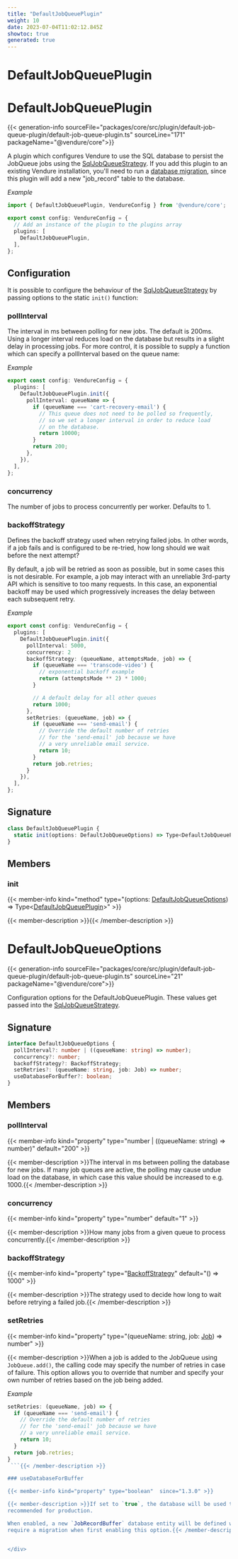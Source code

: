 ```yaml
---
title: "DefaultJobQueuePlugin"
weight: 10
date: 2023-07-04T11:02:12.845Z
showtoc: true
generated: true
---
```

<!-- This file was generated from the Vendure source. Do not modify. Instead, re-run the "docs:build" script -->

# DefaultJobQueuePlugin
<div class="symbol">


# DefaultJobQueuePlugin

{{< generation-info sourceFile="packages/core/src/plugin/default-job-queue-plugin/default-job-queue-plugin.ts" sourceLine="171" packageName="@vendure/core">}}

A plugin which configures Vendure to use the SQL database to persist the JobQueue jobs using the <a href='/typescript-api/job-queue/sql-job-queue-strategy#sqljobqueuestrategy'>SqlJobQueueStrategy</a>. If you add this
plugin to an existing Vendure installation, you'll need to run a [database migration](/docs/developer-guide/migrations), since this
plugin will add a new "job_record" table to the database.

*Example*

```TypeScript
import { DefaultJobQueuePlugin, VendureConfig } from '@vendure/core';

export const config: VendureConfig = {
  // Add an instance of the plugin to the plugins array
  plugins: [
    DefaultJobQueuePlugin,
  ],
};
```

## Configuration

It is possible to configure the behaviour of the <a href='/typescript-api/job-queue/sql-job-queue-strategy#sqljobqueuestrategy'>SqlJobQueueStrategy</a> by passing options to the static `init()` function:

### pollInterval
The interval in ms between polling for new jobs. The default is 200ms.
Using a longer interval reduces load on the database but results in a slight
delay in processing jobs. For more control, it is possible to supply a function which can specify
a pollInterval based on the queue name:

*Example*

```TypeScript
export const config: VendureConfig = {
  plugins: [
    DefaultJobQueuePlugin.init({
      pollInterval: queueName => {
        if (queueName === 'cart-recovery-email') {
          // This queue does not need to be polled so frequently,
          // so we set a longer interval in order to reduce load
          // on the database.
          return 10000;
        }
        return 200;
      },
    }),
  ],
};
```
### concurrency
The number of jobs to process concurrently per worker. Defaults to 1.

### backoffStrategy
Defines the backoff strategy used when retrying failed jobs. In other words, if a job fails
and is configured to be re-tried, how long should we wait before the next attempt?

By default, a job will be retried as soon as possible, but in some cases this is not desirable. For example,
a job may interact with an unreliable 3rd-party API which is sensitive to too many requests. In this case, an
exponential backoff may be used which progressively increases the delay between each subsequent retry.

*Example*

```TypeScript
export const config: VendureConfig = {
  plugins: [
    DefaultJobQueuePlugin.init({
      pollInterval: 5000,
      concurrency: 2
      backoffStrategy: (queueName, attemptsMade, job) => {
        if (queueName === 'transcode-video') {
          // exponential backoff example
          return (attemptsMade ** 2) * 1000;
        }

        // A default delay for all other queues
        return 1000;
      },
      setRetries: (queueName, job) => {
        if (queueName === 'send-email') {
          // Override the default number of retries
          // for the 'send-email' job because we have
          // a very unreliable email service.
          return 10;
        }
        return job.retries;
      }
    }),
  ],
};
```

## Signature

```TypeScript
class DefaultJobQueuePlugin {
  static init(options: DefaultJobQueueOptions) => Type<DefaultJobQueuePlugin>;
}
```
## Members

### init

{{< member-info kind="method" type="(options: <a href='/typescript-api/job-queue/default-job-queue-plugin#defaultjobqueueoptions'>DefaultJobQueueOptions</a>) => Type&#60;<a href='/typescript-api/job-queue/default-job-queue-plugin#defaultjobqueueplugin'>DefaultJobQueuePlugin</a>&#62;"  >}}

{{< member-description >}}{{< /member-description >}}


</div>
<div class="symbol">


# DefaultJobQueueOptions

{{< generation-info sourceFile="packages/core/src/plugin/default-job-queue-plugin/default-job-queue-plugin.ts" sourceLine="21" packageName="@vendure/core">}}

Configuration options for the DefaultJobQueuePlugin. These values get passed into the
<a href='/typescript-api/job-queue/sql-job-queue-strategy#sqljobqueuestrategy'>SqlJobQueueStrategy</a>.

## Signature

```TypeScript
interface DefaultJobQueueOptions {
  pollInterval?: number | ((queueName: string) => number);
  concurrency?: number;
  backoffStrategy?: BackoffStrategy;
  setRetries?: (queueName: string, job: Job) => number;
  useDatabaseForBuffer?: boolean;
}
```
## Members

### pollInterval

{{< member-info kind="property" type="number | ((queueName: string) =&#62; number)" default="200"  >}}

{{< member-description >}}The interval in ms between polling the database for new jobs. If many job queues
are active, the polling may cause undue load on the database, in which case this value
should be increased to e.g. 1000.{{< /member-description >}}

### concurrency

{{< member-info kind="property" type="number" default="1"  >}}

{{< member-description >}}How many jobs from a given queue to process concurrently.{{< /member-description >}}

### backoffStrategy

{{< member-info kind="property" type="<a href='/typescript-api/job-queue/types#backoffstrategy'>BackoffStrategy</a>" default="() =&#62; 1000"  >}}

{{< member-description >}}The strategy used to decide how long to wait before retrying a failed job.{{< /member-description >}}

### setRetries

{{< member-info kind="property" type="(queueName: string, job: <a href='/typescript-api/job-queue/job#job'>Job</a>) =&#62; number"  >}}

{{< member-description >}}When a job is added to the JobQueue using `JobQueue.add()`, the calling
code may specify the number of retries in case of failure. This option allows
you to override that number and specify your own number of retries based on
the job being added.

*Example*

```TypeScript
setRetries: (queueName, job) => {
  if (queueName === 'send-email') {
    // Override the default number of retries
    // for the 'send-email' job because we have
    // a very unreliable email service.
    return 10;
  }
  return job.retries;
}
 ```{{< /member-description >}}

### useDatabaseForBuffer

{{< member-info kind="property" type="boolean"  since="1.3.0" >}}

{{< member-description >}}If set to `true`, the database will be used to store buffered jobs. This is
recommended for production.

When enabled, a new `JobRecordBuffer` database entity will be defined which will
require a migration when first enabling this option.{{< /member-description >}}


</div>
